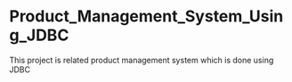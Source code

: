 # Product_Management_System_Using_JDBC
This project is related product management system which is done using JDBC
